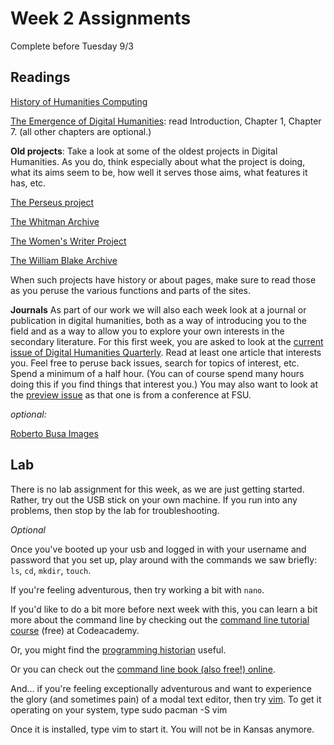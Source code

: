 # Week 2 Assignments
Complete before Tuesday 9/3

## Readings
[History of Humanities Computing](http://www.digitalhumanities.org/companion/view?docId=blackwell/9781405103213/9781405103213.xml&chunk.id=ss1-2-1)

[The Emergence of Digital Humanities](https://www.taylorfrancis.com/books/9780203093085): read Introduction, Chapter 1, Chapter 7. (all other chapters are optional.)

**Old projects**: Take a look at some of the oldest projects in Digital Humanities. As you do, think especially about what the project is doing, what its aims seem to be, how well it serves those aims, what features it has, etc. 

[The Perseus project](http://www.perseus.tufts.edu/hopper/)

[The Whitman Archive](https://whitmanarchive.org/)

[The Women's Writer Project](https://wwp.northeastern.edu/)

[The William Blake Archive](http://www.blakearchive.org/)

When such projects have history or about pages, make sure to read those as you peruse the various functions and parts of the sites. 

**Journals**
As part of our work we will also each week look at a journal or publication in digital humanities, both as a way of introducing you to the field and as a way to allow you to explore your own interests in the secondary literature. For this first week, you are asked to look at the [current issue of Digital Humanities Quarterly](http://www.digitalhumanities.org/dhq/vol/13/1/index.html). Read at least one article that interests you. Feel free to peruse back issues, search for topics of interest, etc. Spend a minimum of a half hour. (You can of course spend many hours doing this if you find things that interest you.) You may also want to look at the [preview issue](http://www.digitalhumanities.org/dhq/preview/index.html) as that one is from a conference at FSU.


*optional:*

[Roberto Busa Images]()

## Lab 
There is no lab assignment for this week, as we are just getting started. Rather, try out the USB stick on your own machine. If you run into any problems, then stop by the lab for troubleshooting. 

*Optional*

Once you've booted up your usb and logged in with your username and password that you set up, play around with the commands we saw briefly: `ls`, `cd`, `mkdir`, `touch`. 

If you're feeling adventurous, then try working a bit with `nano`. 

If you'd like to do a bit more before next week with this, you can learn a bit more about the command line by checking out the [command line tutorial course](https://www.codecademy.com/learn/learn-the-command-line) (free) at Codeacademy. 

Or, you might find the [programming historian](https://programminghistorian.org/en/lessons/intro-to-bash) useful. 

Or you can check out the [command line book (also free!) online](http://linuxcommand.org/). 

And... if you're feeling exceptionally adventurous and want to experience the glory (and sometimes pain) of a modal text editor, then try [vim]( https://www.openvim.com/). To get it operating on your system, type sudo pacman -S vim

Once it is installed, type vim to start it. You will not be in Kansas anymore. 


